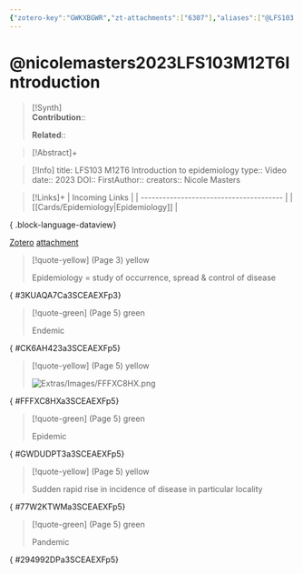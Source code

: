 ```yaml
---
{"zotero-key":"GWKXBGWR","zt-attachments":["6307"],"aliases":["@LFS103 M12T6 Introduction to epidemiology"],"keywords":null,"FirstAuthor":"[[ Nicole Masters]]","tags":["source/video","Uni/LFS103"],"dg-publish":true,"permalink":"/sources/video/nicolemasters2023-lfs-103-m12-t6-introduction/","dgPassFrontmatter":true}
---
```


# @nicolemasters2023LFS103M12T6Introduction

>[!Synth]  
>**Contribution**::  
>  
>**Related**:: 
>  

> [!Abstract]+
> 

> [!Info]
> title: LFS103 M12T6 Introduction to epidemiology
> type:: Video 
> date:: 2023
> DOI:: 
> FirstAuthor:: 
> creators:: Nicole Masters

> [!Links]+
>  | Incoming Links                          |
> | --------------------------------------- |
> | [[Cards/Epidemiology\|Epidemiology]] |
> 
{ .block-language-dataview}


[Zotero](zotero://select/library/items/GWKXBGWR) [attachment](<file:///Users/nathanmaxwell/Zotero/storage/3SCEAEXF/LFS103%20M12T6%20Introduction%20to%20epidemiology.pdf>)

> [!quote-yellow] (Page 3) yellow
> 
> Epidemiology = study of occurrence, spread & control of disease
>
{ #3KUAQA7Ca3SCEAEXFp3}


> [!quote-green] (Page 5) green
> 
> Endemic
>
{ #CK6AH423a3SCEAEXFp5}


> [!quote-yellow] (Page 5) yellow
> 
> ![Extras/Images/FFFXC8HX.png](/img/user/Extras/Images/FFFXC8HX.png)
>
{ #FFFXC8HXa3SCEAEXFp5}


> [!quote-green] (Page 5) green
> 
> Epidemic
>
{ #GWDUDPT3a3SCEAEXFp5}


> [!quote-yellow] (Page 5) yellow
> 
> Sudden rapid rise in incidence of disease in particular locality
>
{ #77W2KTWMa3SCEAEXFp5}


> [!quote-green] (Page 5) green
> 
> Pandemic
>
{ #294992DPa3SCEAEXFp5}

